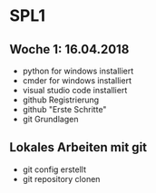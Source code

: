 # SPL1
## Woche 1: 16.04.2018

* python for windows installiert
* cmder for windows installiert
* visual studio code installiert
* github Registrierung
* github "Erste Schritte"
* git Grundlagen

## Lokales Arbeiten mit git

* git config erstellt
* git repository clonen 